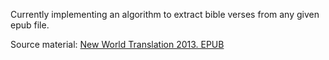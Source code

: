 Currently implementing an algorithm to extract
bible verses from any given epub file.

Source material: [New World Translation 2013. EPUB](https://www.jw.org/en/library/bible/)